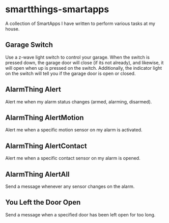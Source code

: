 smartthings-smartapps
=====================

A collection of SmartApps I have written to perform various tasks at my house.

## Garage Switch
Use a z-wave light switch to control your garage. When the switch is pressed 
down, the garage door will close (if its not already), and likewise, it will 
open when up is pressed on the switch. Additionally, the indicator light on the 
switch will tell you if the garage door is open or closed.

## AlarmThing Alert
Alert me when my alarm status changes (armed, alarming, disarmed).

## AlarmThing AlertMotion
Alert me when a specific motion sensor on my alarm is activated.

## AlarmThing AlertContact
Alert me when a specific contact sensor on my alarm is opened.

## AlarmThing AlertAll
Send a message whenever any sensor changes on the alarm.

## You Left the Door Open
Send a message when a specified door has been left open for too long.
